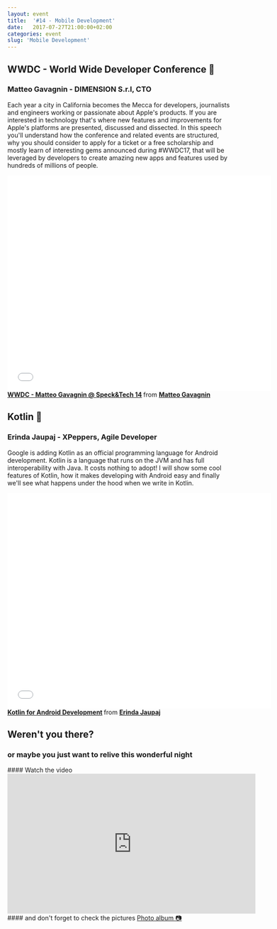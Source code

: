 ```yaml
---
layout: event
title:  '#14 - Mobile Development'
date:   2017-07-27T21:00:00+02:00
categories: event
slug: 'Mobile Development'
---
```


## WWDC - World Wide Developer Conference 🍏
### Matteo Gavagnin - DIMENSION S.r.l, CTO

Each year a city in California becomes the Mecca for developers, journalists and engineers working or passionate about Apple's products. If you are interested in technology that's where new features and improvements for Apple's platforms are presented, discussed and dissected. In this speech you'll understand how the conference and related events are structured, why you should consider to apply for a ticket or a free scholarship and mostly learn of interesting gems announced during #WWDC17, that will be leveraged by developers to create amazing new apps and features used by hundreds of millions of people.

<iframe src="//www.slideshare.net/slideshow/embed_code/key/aSuePMYbkBsl4a" width="595" height="485" frameborder="0" marginwidth="0" marginheight="0" scrolling="no" allowfullscreen> </iframe>
<strong> <a href="//www.slideshare.net/matteogavagnin/wwdc-matteo-gavagnin-specktech-14" title="WWDC - Matteo Gavagnin @ Speck&amp;Tech 14" target="_blank">WWDC - Matteo Gavagnin @ Speck&amp;Tech 14</a> </strong> from <strong><a target="_blank" href="https://www.linkedin.com/in/macteo">Matteo Gavagnin</a></strong>

## Kotlin 👾
### Erinda Jaupaj - XPeppers, Agile Developer

Google is adding Kotlin as an official programming language for Android development. Kotlin is a language that runs on the JVM and has full interoperability with Java. It costs nothing to adopt! I will show some cool features of Kotlin, how it makes developing with Android easy and finally we'll see what happens under the hood when we write in Kotlin.

<iframe src="//www.slideshare.net/slideshow/embed_code/key/3a5mZiGuyqm3g9" width="595" height="485" frameborder="0" marginwidth="0" marginheight="0" scrolling="no" allowfullscreen> </iframe>
<strong> <a href="//www.slideshare.net/speckandtech/kotlin-for-android-78338350" title="Kotlin for Android Development" target="_blank">Kotlin for Android Development</a> </strong> from <strong><a target="_blank" href="https://www.linkedin.com/in/erinda-jaupaj/">Erinda Jaupaj</a></strong>

## Weren't you there?
### or maybe you just want to relive this wonderful night
<section class="fb-links">
#### Watch the video
<iframe width="560" height="315" src="https://www.youtube.com/embed/y9jL2OvIS14?start=829" frameborder="0" allow="accelerometer; autoplay; clipboard-write; encrypted-media; gyroscope; picture-in-picture" allowfullscreen></iframe>
#### and don't forget to check the pictures
<a id="fb_photo_album" class="btn-facebook" target="_blank" href="//www.facebook.com/media/set/?set=a.726181107579847.1073741844.476076519256975&type=1&l=96d60f3fef">Photo album &#128247;</a>
</section>
